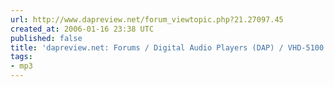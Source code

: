 ```yaml
---
url: http://www.dapreview.net/forum_viewtopic.php?21.27097.45
created_at: 2006-01-16 23:38 UTC
published: false
title: 'dapreview.net: Forums / Digital Audio Players (DAP) / VHD-5100 Initial Reactions'
tags:
- mp3
---
```



